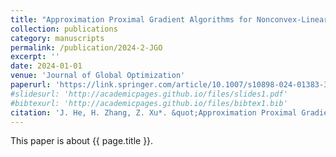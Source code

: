 ```yaml
---
title: "Approximation Proximal Gradient Algorithms for Nonconvex-Linear Minimax Problems with Nonconvex Nonsmooth Terms"
collection: publications
category: manuscripts
permalink: /publication/2024-2-JGO
excerpt: ''
date: 2024-01-01
venue: 'Journal of Global Optimization'
paperurl: 'https://link.springer.com/article/10.1007/s10898-024-01383-3'
#slidesurl: 'http://academicpages.github.io/files/slides1.pdf'
#bibtexurl: 'http://academicpages.github.io/files/bibtex1.bib'
citation: 'J. He, H. Zhang, Z. Xu*. &quot;Approximation Proximal Gradient Algorithms for Nonconvex-Linear Minimax Problems with Nonconvex Nonsmooth Terms.&quot; <i>Journal of Global Optimization</i>. 90:73-92, doi:10.1007/s10898-024-01383-3, 2024.'
---
```


This paper is about {{ page.title }}.
